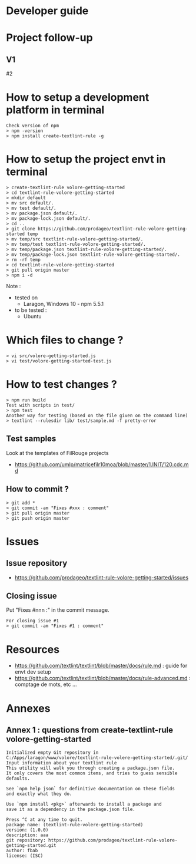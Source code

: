 # Developer guide

# Project follow-up
## V1
#2

# How to setup a development platform in terminal
```
Check version of npm
> npm -version
> npm install create-textlint-rule -g
```

# How to setup the project envt in terminal
```
> create-textlint-rule volore-getting-started
> cd textlint-rule-volore-getting-started
> mkdir default
> mv src default/.
> mv test default/.
> mv package.json default/.
> mv package-lock.json default/.
> cd ..
> git clone https://github.com/prodageo/textlint-rule-volore-getting-started temp
> mv temp/src textlint-rule-volore-getting-started/.
> mv temp/test textlint-rule-volore-getting-started/.
> mv temp/package.json textlint-rule-volore-getting-started/.
> mv temp/package-lock.json textlint-rule-volore-getting-started/.
> rm -rf temp
> cd textlint-rule-volore-getting-started
> git pull origin master
> npm i -d
```
Note :
 - tested on 
   - Laragon, Windows 10 - npm 5.5.1
 - to be tested :
   - Ubuntu

# Which files to change ?
```
> vi src/volore-getting-started.js
> vi test/volore-getting-started-test.js
```

# How to test changes ?
```
> npm run build
Test with scripts in test/
> npm test
Another way for testing (based on the file given on the command line)
> textlint --rulesdir lib/ test/sample.md -f pretty-error
```
## Test samples
Look at the templates of FilRouge projects
 - https://github.com/umlp/matricefilr10moa/blob/master/1.INIT/120.cdc.md

## How to commit ?
```
> git add *
> git commit -am "Fixes #xxx : comment"
> git pull origin master
> git push origin master
```

# Issues

## Issue repository
 - https://github.com/prodageo/textlint-rule-volore-getting-started/issues
 
## Closing issue
Put "Fixes #nnn :" in the commit message.
```
For closing issue #1
> git commit -am "Fixes #1 : comment"
```

# Resources
 - https://github.com/textlint/textlint/blob/master/docs/rule.md : guide for envt dev setup
 - https://github.com/textlint/textlint/blob/master/docs/rule-advanced.md : comptage de mots, etc ...

# Annexes

## Annex 1 : questions from create-textlint-rule volore-getting-started
```
Initialized empty Git repository in C:/Apps/laragon/www/volore/textlint-rule-volere-getting-started/.git/
Input information about your textlint rule                                                               
This utility will walk you through creating a package.json file.                                         
It only covers the most common items, and tries to guess sensible defaults.                              
                                                                                                         
See `npm help json` for definitive documentation on these fields                                         
and exactly what they do.                                                                                
                                                                                                         
Use `npm install <pkg>` afterwards to install a package and                                              
save it as a dependency in the package.json file.                                                        
                                                                                                         
Press ^C at any time to quit.                                                                            
package name: (textlint-rule-volere-getting-started)                                                     
version: (1.0.0)                                                                                         
description: aaa                                                                                         
git repository: https://github.com/prodageo/textlint-rule-volore-getting-started.git                     
author: fbab                                                                                             
license: (ISC)       
```

